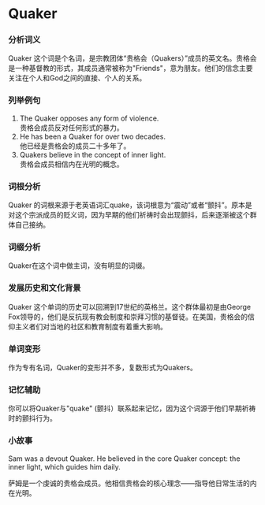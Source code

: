# Quaker

### 分析词义

  

Quaker 这个词是个名词，是宗教团体“贵格会（Quakers）”成员的英文名。贵格会是一种基督教的形式，其成员通常被称为"Friends"，意为朋友。他们的信念主要关注在个人和God之间的直接、个人的关系。

  

### 列举例句

  

1.  The Quaker opposes any form of violence.  
    贵格会成员反对任何形式的暴力。
2.  He has been a Quaker for over two decades.  
    他已经是贵格会的成员二十多年了。
3.  Quakers believe in the concept of inner light.  
    贵格会成员相信内在光明的概念。

  

### 词根分析

  

Quaker 的词根来源于老英语词汇quake，该词根意为“震动”或者“颤抖”。原本是对这个宗派成员的贬义词，因为早期的他们祈祷时会出现颤抖，后来逐渐被这个群体自己接纳。

  

### 词缀分析

  

Quaker在这个词中做主词，没有明显的词缀。

  

### 发展历史和文化背景

  

Quaker 这个单词的历史可以回溯到17世纪的英格兰。这个群体最初是由George Fox领导的，他们是反抗现有教会制度和崇拜习惯的基督徒。在美国，贵格会的信仰主义者们对当地的社区和教育制度有着重大影响。

  

### 单词变形

  

作为专有名词，Quaker的变形并不多，复数形式为Quakers。

  

### 记忆辅助

  

你可以将Quaker与"quake" (颤抖）联系起来记忆，因为这个词源于他们早期祈祷时的颤抖行为。

  

### 小故事

  

Sam was a devout Quaker. He believed in the core Quaker concept: the inner light, which guides him daily.

  

萨姆是一个虔诚的贵格会成员。他相信贵格会的核心理念——指导他日常生活的内在光明。
